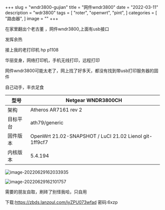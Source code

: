 +++
slug = "wndr3800-gujian"
title = "网件wndr3800"
date = "2022-03-11"
description = "wdr3800"
tags = [
    "roter",
    "openwrt",
    "pint",
]
categories = [
    "路由器",
]
image = ""
+++


在家里翻出个老古董 ，网件wndr3800,上面有usb接口

发挥余热

接上我的老打印机 hp p1108

华丽变身，网络打印机，手机无线打印，远程打印

网件wndr3800可能太老了，网上找了好多天，都没有找到带usb打印服务器的固件

自己动手，丰衣足食

| 型号     | Netgear WNDR3800CH                                     |
| -------- | ------------------------------------------------------ |
| 架构     | Atheros AR7161 rev 2                                   |
| 目标平台 | ath79/generic                                          |
| 固件版本 | OpenWrt 21.02-SNAPSHOT / LuCI 21.02 Lienol git-1ff9cf7 |
| 内核版本 | 5.4.194                                                |

![image-20220629162033935](https://img.zhoujie218.top/piggo/202206291621690.png)

![image-20220629162101757](https://img.zhoujie218.top/piggo/202206291621414.png)



需要的朋友自取，刷砖了别怪我哈，只自用

下载:https://zbds.lanzoul.com/iyZPU073wfad 密码:6xzp